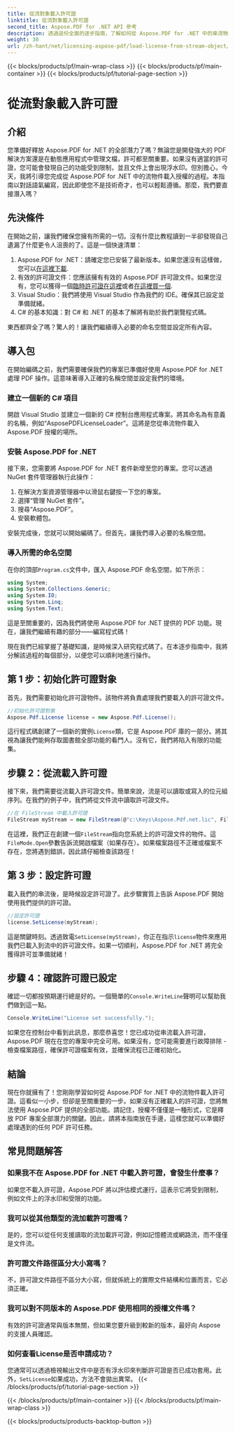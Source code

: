 ```yaml
---
title: 從流對象載入許可證
linktitle: 從流對象載入許可證
second_title: Aspose.PDF for .NET API 參考
description: 透過這份全面的逐步指南，了解如何從 Aspose.PDF for .NET 中的串流物件載入授權。
weight: 30
url: /zh-hant/net/licensing-aspose-pdf/load-license-from-stream-object/
---
```


{{< blocks/products/pf/main-wrap-class >}}
{{< blocks/products/pf/main-container >}}
{{< blocks/products/pf/tutorial-page-section >}}

# 從流對象載入許可證

## 介紹

您準備好釋放 Aspose.PDF for .NET 的全部潛力了嗎？無論您是開發強大的 PDF 解決方案還是在動態應用程式中管理文檔，許可都至關重要。如果沒有適當的許可證，您可能會發現自己的功能受到限制，並且文件上會出現浮水印。但別擔心，今天，我將引導您完成從 Aspose.PDF for .NET 中的流物件載入授權的過程。本指南以對話語氣編寫，因此即使您不是技術奇才，也可以輕鬆遵循。那麼，我們要直接潛入嗎？

## 先決條件

在開始之前，讓我們確保您擁有所需的一切。沒有什麼比教程讀到一半卻發現自己遺漏了什麼更令人沮喪的了。這是一個快速清單：

1.  Aspose.PDF for .NET：請確定您已安裝了最新版本。如果您還沒有這樣做，您可以[在這裡下載](https://releases.aspose.com/pdf/net/).
2. 有效的許可證文件：您應該擁有有效的 Aspose.PDF 許可證文件。如果您沒有，您可以獲得一個[臨時許可證在這裡](https://purchase.aspose.com/temporary-license/)或者[在這裡買一個](https://purchase.aspose.com/buy).
3. Visual Studio：我們將使用 Visual Studio 作為我們的 IDE。確保其已設定並準備就緒。
4. C# 的基本知識：對 C# 和 .NET 的基本了解將有助於我們瀏覽程式碼。

東西都齊全了嗎？驚人的！讓我們繼續導入必要的命名空間並設定所有內容。

## 導入包

在開始編碼之前，我們需要確保我們的專案已準備好使用 Aspose.PDF for .NET 處理 PDF 操作。這意味著導入正確的名稱空間並設定我們的環境。

### 建立一個新的 C# 項目

開啟 Visual Studio 並建立一個新的 C# 控制台應用程式專案。將其命名為有意義的名稱，例如“AsposePDFLicenseLoader”。這將是您從串流物件載入 Aspose.PDF 授權的場所。

### 安裝 Aspose.PDF for .NET

接下來，您需要將 Aspose.PDF for .NET 套件新增至您的專案。您可以透過 NuGet 套件管理器執行此操作：

1. 在解決方案資源管理器中以滑鼠右鍵按一下您的專案。
2. 選擇“管理 NuGet 套件”。
3. 搜尋“Aspose.PDF”。
4. 安裝軟體包。

安裝完成後，您就可以開始編碼了。但首先，讓我們導入必要的名稱空間。

### 導入所需的命名空間

在你的頂部`Program.cs`文件中，匯入 Aspose.PDF 命名空間，如下所示：

```csharp
using System;
using System.Collections.Generic;
using System.IO;
using System.Linq;
using System.Text;
```

這是至關重要的，因為我們將使用 Aspose.PDF for .NET 提供的 PDF 功能。現在，讓我們繼續有趣的部分——編寫程式碼！

現在我們已經掌握了基礎知識，是時候深入研究程式碼了。在本逐步指南中，我將分解該過程的每個部分，以便您可以順利地進行操作。

## 第 1 步：初始化許可證對象

首先，我們需要初始化許可證物件。該物件將負責處理我們要載入的許可證文件。

```csharp
//初始化許可證對象
Aspose.Pdf.License license = new Aspose.Pdf.License();
```

這行程式碼創建了一個新的實例`License`類，它是 Aspose.PDF 庫的一部分。將其視為讓我們能夠存取圖書館全部功能的看門人。沒有它，我們將陷入有限的功能集。

## 步驟 2：從流載入許可證

接下來，我們需要從流載入許可證文件。簡單來說，流是可以讀取或寫入的位元組序列。在我們的例子中，我們將從文件流中讀取許可證文件。

```csharp
//在 FileStream 中載入許可證
FileStream myStream = new FileStream(@"c:\Keys\Aspose.Pdf.net.lic", FileMode.Open);
```

在這裡，我們正在創建一個`FileStream`指向您系統上的許可證文件的物件。這`FileMode.Open`參數告訴流開啟檔案（如果存在）。如果檔案路徑不正確或檔案不存在，您將遇到錯誤，因此請仔細檢查該路徑！

## 第 3 步：設定許可證

載入我們的串流後，是時候設定許可證了。此步驟實質上告訴 Aspose.PDF 開始使用我們提供的許可證。

```csharp
//設定許可證
license.SetLicense(myStream);
```

這是關鍵時刻。透過致電`SetLicense(myStream)`，你正在指示`license`物件來應用我們已載入到流中的許可證文件。如果一切順利，Aspose.PDF for .NET 將完全獲得許可並準備就緒！

## 步驟 4：確認許可證已設定

確認一切都按預期運行總是好的。一個簡單的`Console.WriteLine`聲明可以幫助我們做到這一點。

```csharp
Console.WriteLine("License set successfully.");
```

如果您在控制台中看到此訊息，那麼恭喜您！您已成功從串流載入許可證，Aspose.PDF 現在在您的專案中完全可用。如果沒有，您可能需要進行故障排除 - 檢查檔案路徑，確保許可證檔案有效，並確保流程已正確初始化。

## 結論

現在你就擁有了！您剛剛學習如何從 Aspose.PDF for .NET 中的流物件載入許可證。這看似一小步，但卻是至關重要的一步。如果沒有正確載入的許可證，您將無法使用 Aspose.PDF 提供的全部功能。請記住，授權不僅僅是一種形式，它是釋放 PDF 專案全部潛力的關鍵。因此，請將本指南放在手邊，這樣您就可以準備好處理遇到的任何 PDF 許可任務。

## 常見問題解答

### 如果我不在 Aspose.PDF for .NET 中載入許可證，會發生什麼事？  
如果您不載入許可證，Aspose.PDF 將以評估模式運行，這表示它將受到限制，例如文件上的浮水印和受限的功能。

### 我可以從其他類型的流加載許可證嗎？  
是的，您可以從任何支援讀取的流加載許可證，例如記憶體流或網路流，而不僅僅是文件流。

### 許可證文件路徑區分大小寫嗎？  
不，許可證文件路徑不區分大小寫，但就係統上的實際文件結構和位置而言，它必須正確。

### 我可以對不同版本的 Aspose.PDF 使用相同的授權文件嗎？  
有效的許可證通常與版本無關，但如果您要升級到較新的版本，最好向 Aspose 的支援人員確認。

### 如何查看License是否申請成功？  
您通常可以透過檢視輸出文件中是否有浮水印來判斷許可證是否已成功套用。此外，`SetLicense`如果成功，方法不會拋出異常。
{{< /blocks/products/pf/tutorial-page-section >}}

{{< /blocks/products/pf/main-container >}}
{{< /blocks/products/pf/main-wrap-class >}}

{{< blocks/products/products-backtop-button >}}
